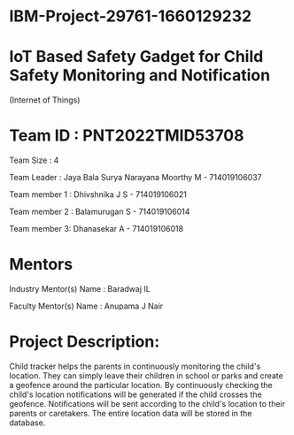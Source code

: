 # IBM-Project-29761-1660129232

# IoT Based Safety Gadget for Child Safety Monitoring and Notification 
(Internet of Things)


# Team ID : PNT2022TMID53708

Team Size : 4

Team Leader : Jaya Bala Surya Narayana Moorthy M - 714019106037

Team member 1 : Dhivshnika J S                    - 714019106021

Team member 2 : Balamurugan S                     - 714019106014

Team member 3: Dhanasekar A                       - 714019106018

# Mentors
Industry Mentor(s) Name : Baradwaj IL

Faculty Mentor(s) Name :  Anupama J Nair

# Project Description:

Child tracker helps the parents in continuously monitoring the child's location. They can simply leave their children in school or parks and create a geofence around the particular location. By continuously checking the child's location notifications will be generated if the child crosses the geofence. Notifications will be sent according to the child's location to their parents or caretakers. The entire location data will be stored in the database.
